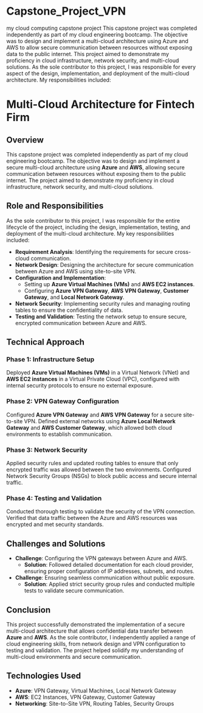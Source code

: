 # Capstone_Project_VPN
my cloud computing capstone project
This capstone project was completed independently as part of my cloud engineering bootcamp. The objective was to design and implement a multi-cloud architecture using Azure and AWS to allow secure communication between resources without exposing data to the public internet. This project aimed to demonstrate my proficiency in cloud infrastructure, network security, and multi-cloud solutions.
As the sole contributor to this project, I was responsible for every aspect of the design, implementation, and deployment of the multi-cloud architecture. My responsibilities included:

# Multi-Cloud Architecture for Fintech Firm
## Overview

This capstone project was completed independently as part of my cloud engineering bootcamp. The objective was to design and implement a secure multi-cloud architecture using **Azure** and **AWS**, allowing secure communication between resources without exposing them to the public internet. The project aimed to demonstrate my proficiency in cloud infrastructure, network security, and multi-cloud solutions.
## Role and Responsibilities

As the sole contributor to this project, I was responsible for the entire lifecycle of the project, including the design, implementation, testing, and deployment of the multi-cloud architecture. My key responsibilities included:

- **Requirement Analysis**: Identifying the requirements for secure cross-cloud communication.
- **Network Design**: Designing the architecture for secure communication between Azure and AWS using site-to-site VPN.
- **Configuration and Implementation**: 
    - Setting up **Azure Virtual Machines (VMs)** and **AWS EC2 instances**.
    - Configuring **Azure VPN Gateway**, **AWS VPN Gateway**, **Customer Gateway**, and **Local Network Gateway**.
- **Network Security**: Implementing security rules and managing routing tables to ensure the confidentiality of data.
- **Testing and Validation**: Testing the network setup to ensure secure, encrypted communication between Azure and AWS.
## Technical Approach

### Phase 1: Infrastructure Setup
Deployed **Azure Virtual Machines (VMs)** in a Virtual Network (VNet) and **AWS EC2 instances** in a Virtual Private Cloud (VPC), configured with internal security protocols to ensure no external exposure.

### Phase 2: VPN Gateway Configuration
Configured **Azure VPN Gateway** and **AWS VPN Gateway** for a secure site-to-site VPN. Defined external networks using **Azure Local Network Gateway** and **AWS Customer Gateway**, which allowed both cloud environments to establish communication.

### Phase 3: Network Security
Applied security rules and updated routing tables to ensure that only encrypted traffic was allowed between the two environments. Configured Network Security Groups (NSGs) to block public access and secure internal traffic.

### Phase 4: Testing and Validation
Conducted thorough testing to validate the security of the VPN connection. Verified that data traffic between the Azure and AWS resources was encrypted and met security standards.
## Challenges and Solutions

- **Challenge**: Configuring the VPN gateways between Azure and AWS.
    - **Solution**: Followed detailed documentation for each cloud provider, ensuring proper configuration of IP addresses, subnets, and routes.
- **Challenge**: Ensuring seamless communication without public exposure.
    - **Solution**: Applied strict security group rules and conducted multiple tests to validate secure communication.
## Conclusion

This project successfully demonstrated the implementation of a secure multi-cloud architecture that allows confidential data transfer between **Azure** and **AWS**. As the sole contributor, I independently applied a range of cloud engineering skills, from network design and VPN configuration to testing and validation. The project helped solidify my understanding of multi-cloud environments and secure communication.
## Technologies Used

- **Azure**: VPN Gateway, Virtual Machines, Local Network Gateway
- **AWS**: EC2 Instances, VPN Gateway, Customer Gateway
- **Networking**: Site-to-Site VPN, Routing Tables, Security Groups
